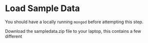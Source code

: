 Load Sample Data
=

You should have a locally running ``mongod`` before attempting this step.

Download the sampledata.zip file to your laptop, this contains a few different


